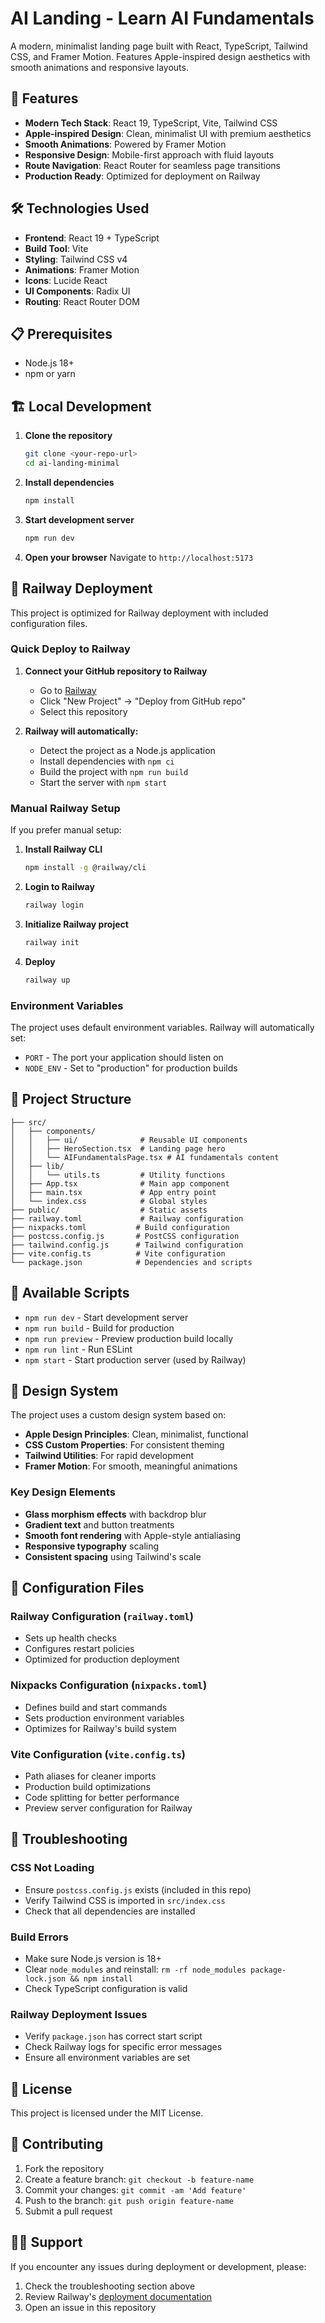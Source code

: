 # AI Landing - Learn AI Fundamentals

A modern, minimalist landing page built with React, TypeScript, Tailwind CSS, and Framer Motion. Features Apple-inspired design aesthetics with smooth animations and responsive layouts.

## 🚀 Features

- **Modern Tech Stack**: React 19, TypeScript, Vite, Tailwind CSS
- **Apple-inspired Design**: Clean, minimalist UI with premium aesthetics
- **Smooth Animations**: Powered by Framer Motion
- **Responsive Design**: Mobile-first approach with fluid layouts
- **Route Navigation**: React Router for seamless page transitions
- **Production Ready**: Optimized for deployment on Railway

## 🛠️ Technologies Used

- **Frontend**: React 19 + TypeScript
- **Build Tool**: Vite
- **Styling**: Tailwind CSS v4
- **Animations**: Framer Motion
- **Icons**: Lucide React
- **UI Components**: Radix UI
- **Routing**: React Router DOM

## 📋 Prerequisites

- Node.js 18+ 
- npm or yarn

## 🏗️ Local Development

1. **Clone the repository**
   ```bash
   git clone <your-repo-url>
   cd ai-landing-minimal
   ```

2. **Install dependencies**
   ```bash
   npm install
   ```

3. **Start development server**
   ```bash
   npm run dev
   ```

4. **Open your browser**
   Navigate to `http://localhost:5173`

## 🚀 Railway Deployment

This project is optimized for Railway deployment with included configuration files.

### Quick Deploy to Railway

1. **Connect your GitHub repository to Railway**
   - Go to [Railway](https://railway.app)
   - Click "New Project" → "Deploy from GitHub repo"
   - Select this repository

2. **Railway will automatically:**
   - Detect the project as a Node.js application
   - Install dependencies with `npm ci`
   - Build the project with `npm run build`
   - Start the server with `npm start`

### Manual Railway Setup

If you prefer manual setup:

1. **Install Railway CLI**
   ```bash
   npm install -g @railway/cli
   ```

2. **Login to Railway**
   ```bash
   railway login
   ```

3. **Initialize Railway project**
   ```bash
   railway init
   ```

4. **Deploy**
   ```bash
   railway up
   ```

### Environment Variables

The project uses default environment variables. Railway will automatically set:
- `PORT` - The port your application should listen on
- `NODE_ENV` - Set to "production" for production builds

## 📁 Project Structure

```
├── src/
│   ├── components/
│   │   ├── ui/              # Reusable UI components
│   │   ├── HeroSection.tsx  # Landing page hero
│   │   └── AIFundamentalsPage.tsx # AI fundamentals content
│   ├── lib/
│   │   └── utils.ts         # Utility functions
│   ├── App.tsx              # Main app component
│   ├── main.tsx             # App entry point
│   └── index.css            # Global styles
├── public/                  # Static assets
├── railway.toml             # Railway configuration
├── nixpacks.toml           # Build configuration
├── postcss.config.js       # PostCSS configuration
├── tailwind.config.js      # Tailwind configuration
├── vite.config.ts          # Vite configuration
└── package.json            # Dependencies and scripts
```

## 🧪 Available Scripts

- `npm run dev` - Start development server
- `npm run build` - Build for production
- `npm run preview` - Preview production build locally
- `npm run lint` - Run ESLint
- `npm start` - Start production server (used by Railway)

## 🎨 Design System

The project uses a custom design system based on:
- **Apple Design Principles**: Clean, minimalist, functional
- **CSS Custom Properties**: For consistent theming
- **Tailwind Utilities**: For rapid development
- **Framer Motion**: For smooth, meaningful animations

### Key Design Elements

- **Glass morphism effects** with backdrop blur
- **Gradient text** and button treatments  
- **Smooth font rendering** with Apple-style antialiasing
- **Responsive typography** scaling
- **Consistent spacing** using Tailwind's scale

## 🔧 Configuration Files

### Railway Configuration (`railway.toml`)
- Sets up health checks
- Configures restart policies
- Optimized for production deployment

### Nixpacks Configuration (`nixpacks.toml`)
- Defines build and start commands
- Sets production environment variables
- Optimizes for Railway's build system

### Vite Configuration (`vite.config.ts`)
- Path aliases for cleaner imports
- Production build optimizations
- Code splitting for better performance
- Preview server configuration for Railway

## 🚨 Troubleshooting

### CSS Not Loading
- Ensure `postcss.config.js` exists (included in this repo)
- Verify Tailwind CSS is imported in `src/index.css`
- Check that all dependencies are installed

### Build Errors
- Make sure Node.js version is 18+
- Clear `node_modules` and reinstall: `rm -rf node_modules package-lock.json && npm install`
- Check TypeScript configuration is valid

### Railway Deployment Issues
- Verify `package.json` has correct start script
- Check Railway logs for specific error messages
- Ensure all environment variables are set

## 📄 License

This project is licensed under the MIT License.

## 🤝 Contributing

1. Fork the repository
2. Create a feature branch: `git checkout -b feature-name`
3. Commit your changes: `git commit -am 'Add feature'`
4. Push to the branch: `git push origin feature-name`
5. Submit a pull request

## 🙋‍♂️ Support

If you encounter any issues during deployment or development, please:
1. Check the troubleshooting section above
2. Review Railway's [deployment documentation](https://docs.railway.app/)
3. Open an issue in this repository 